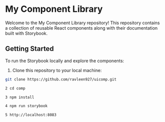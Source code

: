 # My Component Library

Welcome to the My Component Library repository! This repository contains a collection of reusable React components along with their documentation built with Storybook.

## Getting Started

To run the Storybook locally and explore the components:

1. Clone this repository to your local machine:

```bash
git clone https://github.com/ravleen927/uicomp.git

2 cd comp

3 npm install

4 npm run storybook

5 http://localhost:8083



